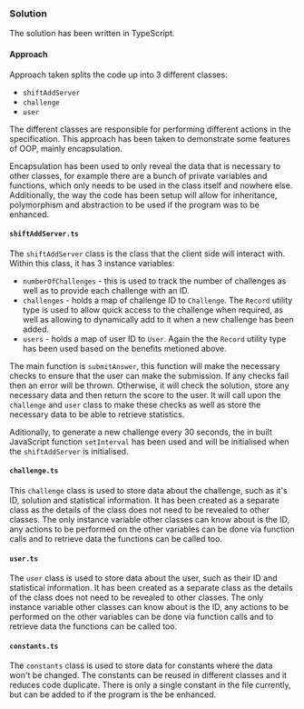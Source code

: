 ### Solution
The solution has been written in TypeScript.

#### Approach
Approach taken splits the code up into 3 different classes:

- `shiftAddServer`
- `challenge`
- `user`

The different classes are responsible for performing different actions in the specification. This approach has been taken to demonstrate some features of OOP, mainly encapsulation.

Encapsulation has been used to only reveal the data that is necessary to other classes, for example there are a bunch of private variables and functions, which only needs to be used in the class itself and nowhere else. Additionally, the way the code has been setup will allow for inheritance, polymorphism and abstraction to be used if the program was to be enhanced.

#### `shiftAddServer.ts`
The `shiftAddServer` class is the class that the client side will interact with. Within this class, it has 3 instance variables:

- `numberOfChallenges` - this is used to track the number of challenges as well as to provide each challenge with an ID.
- `challenges` - holds a map of challenge ID to `Challenge`. The `Record` utility type is used to allow quick access to the challenge when required, as well as allowing to dynamically add to it when a new challenge has been added.
- `users` - holds a map of user ID to `User`. Again the the `Record` utility type has been used based on the benefits metioned above.

The main function is `submitAnswer`, this function will make the necessary checks to ensure that the user can make the submission. If any checks fail then an error will be thrown. Otherwise, it will check the solution, store any necessary data and then return the score to the user. It will call upon the `challenge` and `user` class to make these checks as well as store the necessary data to be able to retrieve statistics.

Aditionally, to generate a new challenge every 30 seconds, the in built JavaScript function `setInterval` has been used and will be initialised when the `shiftAddServer` is initialised.

#### `challenge.ts`
This `challenge` class is used to store data about the challenge, such as it's ID, solution and statistical information. It has been created as a separate class as the details of the class does not need to be revealed to other classes. The only instance variable other classes can know about is the ID, any actions to be performed on the other variables can be done via function calls and to retrieve data the functions can be called too.

#### `user.ts`
The `user` class is used to store data about the user, such as their ID and statistical information. It has been created as a separate class as the details of the class does not need to be revealed to other classes. The only instance variable other classes can know about is the ID, any actions to be performed on the other variables can be done via function calls and to retrieve data the functions can be called too.

#### `constants.ts`
The `constants` class is used to store data for constants where the data won't be changed. The constants can be reused in different classes and it reduces code duplicate. There is only a single constant in the file currently, but can be added to if the program is the be enhanced.